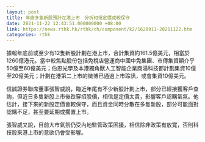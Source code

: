 ```yaml
---
layout: post
title: 年底多隻新股預計在港上市　分析相信定價或較保守
date: 2021-11-22 12:43:51.000000000 +08:00
link: https://news.rthk.hk/rthk/ch/component/k2/1620911-20211122.htm
categories: rthk
---
```


據報年底前或至少有12隻新股計劃在港上市，合計集資約161.5億美元，相當於1260億港元。當中較焦點股份包括免稅店營運商中國中免集團、市傳集資額介乎50億至60億美元；伯恩光學及本港獨角獸人工智能企業商湯科技都計劃集資10億至20億美元；計劃在港第二上市的微博已通過上市聆訊，或會集資10億美元。

信誠證券聯席董事張智威說，臨近年尾有不少新股計劃上市，部分已經接獲客戶查詢，但近日多隻新股上市後跌穿招股價，相信是定價太貴，影響客戶認購氣氛。他估計，接下來的新股定價會較保守，而且資金同時分散在多隻新股，部分可能面對認購不足，甚至要延期或擱置上市。

張智威又說，目前大市氣氛仍受內地監管政策困擾，相信除非政策有放寬，否則科技股來港上市的意欲仍會受影響。
